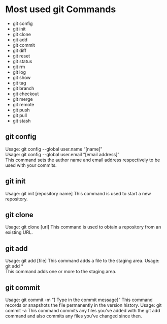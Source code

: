 # Most used git Commands
- git config
- git init
- git clone
- git add
- git commit
- git diff
- git reset
- git status
- git rm
- git log
- git show
- git tag
- git branch
- git checkout
- git merge
- git remote
- git push
- git pull
- git stash

## **git config**
Usage: git config --global user.name “[name]”  
Usage: git config --global user.email “[email address]”  
This command sets the author name and email address respectively to be used with your commits.

## **git init**
Usage: git init [repository name]
This command is used to start a new repository.

## **git clone**
Usage: git clone [url]
This command is used to obtain a repository from an existing URL.

## **git add**
Usage: git add [file]
This command adds a file to the staging area.
Usage: git add *  
This command adds one or more to the staging area.

## **git commit**
Usage: git commit -m “[ Type in the commit message]”
This command records or snapshots the file permanently in the version history.
Usage: git commit -a
This command commits any files you’ve added with the git add command and also commits any files you’ve changed since then.





